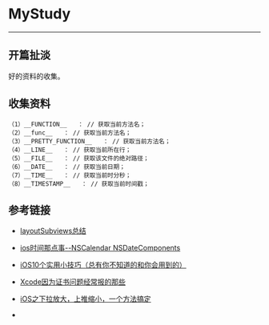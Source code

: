 # MyStudy
---

## 开篇扯淡
好的资料的收集。

## 收集资料

```objc
（1）__FUNCTION__   ： // 获取当前方法名；
（2）__func__   ： // 获取当前方法名；
（3）__PRETTY_FUNCTION__   ： // 获取当前方法名；
（4）__LINE__   ： // 获取当前所在行；
（5）__FILE__   ： // 获取该文件的绝对路径；
（6）__DATE__   ： // 获取当前日期；
（7）__TIME__   ： // 获取当前时分秒；
（8）__TIMESTAMP__   ： // 获取当前时间戳；
```


## 参考链接
* [layoutSubviews总结](http://blog.csdn.net/doubleuto/article/details/45155677)

* [ios时间那点事--NSCalendar NSDateComponents](http://my.oschina.net/yongbin45/blog/156181)

* [iOS10个实用小技巧（总有你不知道的和你会用到的）](http://www.jianshu.com/p/a3156826c27c)

* [Xcode因为证书问题经常报的那些](http://www.jianshu.com/p/b10680a32d35)

* [iOS之下拉放大，上推缩小，一个方法搞定](http://www.jianshu.com/p/eae68e8e0838)

*